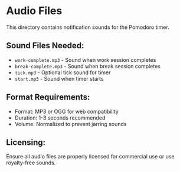 # Audio Files

This directory contains notification sounds for the Pomodoro timer.

## Sound Files Needed:
- `work-complete.mp3` - Sound when work session completes
- `break-complete.mp3` - Sound when break session completes
- `tick.mp3` - Optional tick sound for timer
- `start.mp3` - Sound when timer starts

## Format Requirements:
- Format: MP3 or OGG for web compatibility
- Duration: 1-3 seconds recommended
- Volume: Normalized to prevent jarring sounds

## Licensing:
Ensure all audio files are properly licensed for commercial use or use royalty-free sounds.